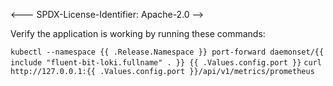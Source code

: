 <--- SPDX-License-Identifier: Apache-2.0 -->

Verify the application is working by running these commands:

`kubectl --namespace {{ .Release.Namespace }} port-forward daemonset/{{ include "fluent-bit-loki.fullname" . }} {{ .Values.config.port }}`
`curl http://127.0.0.1:{{ .Values.config.port }}/api/v1/metrics/prometheus`
